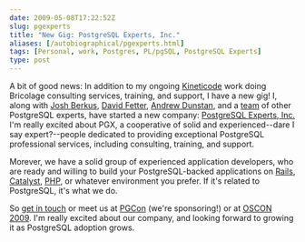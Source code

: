 ```yaml
--- 
date: 2009-05-08T17:22:52Z
slug: pgexperts
title: "New Gig: PostgreSQL Experts, Inc."
aliases: [/autobiographical/pgexperts.html]
tags: [Personal, work, Postgres, PL/pgSQL, PostgreSQL Experts]
type: post
---
```


<p>A bit of good news: In addition to my
ongoing <a href="http://www.kineticode.com/" title="Kineticode: Setting
knowledge in motion.">Kineticode</a> work doing Bricolage consulting services,
training, and support, I have a new gig! I, along with
<a href="http://it.toolbox.com/blogs/database-soup" title="Database Soup">Josh Berkus</a>,
<a href="http://people.planetpostgresql.org/dfetter/" title="David Fetter's blog">David Fetter</a>,
<a href="http://people.planetpostgresql.org/andrew/" title="Andrew's PostgreSQL blog">Andrew Dunstan</a>,
and a <a href="http://pgexperts.com/people.html" title="Meet the Experts">team</a>
of other PostgreSQL experts, have started a new company:
<a href="http://pgexperts.com/" title="PostgreSQL Experts, Inc.">PostgreSQL Experts, Inc.</a>
I'm really excited about PGX, a cooperative of solid and experienced--dare I
say expert?--people dedicated to providing exceptional PostgreSQL professional
services, including consulting, training, and support.</p>

<p>Morever, we have a solid group of experienced application developers, who
are ready and willing to build your PostgreSQL-backed applications
on <a href="http://wiki.rubyonrails.org/database-support/postgres"
title="Rails Wiki: PostgreSQL">Rails</a>,
<a href="http://www.catalystframework.org/"
title="Catalyst: The elegant MVC framework">Catalyst</a>,
<a href="http://www.php.net/" title="PHP">PHP</a>, or whatever environment you
prefer. If it's related to PostgreSQL, it's what we do.</p>

<p>So <a href="http://pgexperts.com/contact.html" title="PostgreSQL Experts, Inc. -- Contact Us">get in
touch</a> or meet us at
<a href="https://www.pgcon.org/2009/" title="PGCon 2009">PGCon</a> (we're
sponsoring!) or at <a href="http://en.oreilly.com/oscon2009">OSCON 2009</a>.
I'm really excited about our company, and looking forward to growing it as
PostgreSQL adoption grows.</p>
